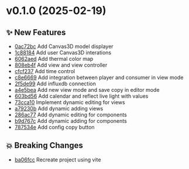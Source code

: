 # v0.1.0 (2025-02-19)

## ✨ New Features

- [0ac72bc](https://gitlab.amz1b.br/MarcyLeite/indamo-web-client/commit/0ac72bc) Add Canvas3D model displayer
- [1c88184](https://gitlab.amz1b.br/MarcyLeite/indamo-web-client/commit/1c88184) Add user Canvas3D interations
- [6062aed](https://gitlab.amz1b.br/MarcyLeite/indamo-web-client/commit/6062aed) Add thermal color map
- [808eb4f](https://gitlab.amz1b.br/MarcyLeite/indamo-web-client/commit/808eb4f) Add view and view controller
- [cfcf237](https://gitlab.amz1b.br/MarcyLeite/indamo-web-client/commit/cfcf237) Add time control
- [c8e6669](https://gitlab.amz1b.br/MarcyLeite/indamo-web-client/commit/c8e6669) Add integration between player and consumer in view mode
- [2f5de99](https://gitlab.amz1b.br/MarcyLeite/indamo-web-client/commit/2f5de99) Add influxdb connection
- [a4e5bea](https://gitlab.amz1b.br/MarcyLeite/indamo-web-client/commit/a4e5bea) Add new view mode and save copy in editor mode
- [603bd56](https://gitlab.amz1b.br/MarcyLeite/indamo-web-client/commit/603bd56) Add calendar and reflect live light with values
- [73cca10](https://gitlab.amz1b.br/MarcyLeite/indamo-web-client/commit/73cca10) Implement dynamic editing for views
- [a79230b](https://gitlab.amz1b.br/MarcyLeite/indamo-web-client/commit/a79230b) Add dynamic adding views
- [286ac77](https://gitlab.amz1b.br/MarcyLeite/indamo-web-client/commit/286ac77) Add dynamic editing for components
- [b9d767c](https://gitlab.amz1b.br/MarcyLeite/indamo-web-client/commit/b9d767c) Add dynamic adding for components
- [787534e](https://gitlab.amz1b.br/MarcyLeite/indamo-web-client/commit/787534e) Add config copy button

## 💥 Breaking Changes

- [ba06fcc](https://gitlab.amz1b.br/MarcyLeite/indamo-web-client/commit/ba06fcc) Recreate project using vite
